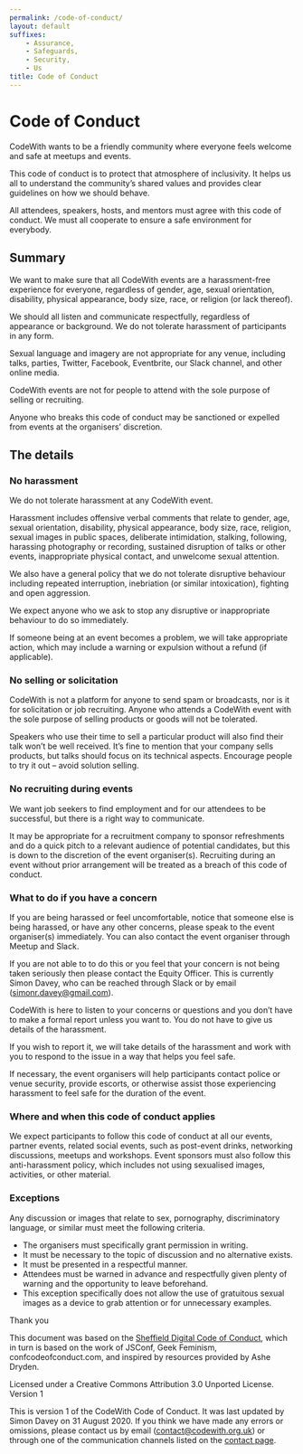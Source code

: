 ```yaml
---
permalink: /code-of-conduct/
layout: default
suffixes:
    - Assurance,
    - Safeguards,
    - Security,
    - Us
title: Code of Conduct
---
```


# Code of Conduct

CodeWith wants to be a friendly community where everyone feels welcome and safe at meetups and events.

This code of conduct is to protect that atmosphere of inclusivity. It helps us all to understand the community’s shared values and provides clear guidelines on how we should behave.

All attendees, speakers, hosts, and mentors must agree with this code of conduct. We must all cooperate to ensure a safe environment for everybody.

## Summary

We want to make sure that all CodeWith events are a harassment-free experience for everyone, regardless of gender, age, sexual orientation, disability, physical appearance, body size, race, or religion (or lack thereof).

We should all listen and communicate respectfully, regardless of appearance or background. We do not tolerate harassment of participants in any form.

Sexual language and imagery are not appropriate for any venue, including talks, parties, Twitter, Facebook, Eventbrite, our Slack channel, and other online media.

CodeWith events are not for people to attend with the sole purpose of selling or recruiting.

Anyone who breaks this code of conduct may be sanctioned or expelled from events at the organisers’ discretion.

## The details
### No harassment

We do not tolerate harassment at any CodeWith event.

Harassment includes offensive verbal comments that relate to gender, age, sexual orientation, disability, physical appearance, body size, race, religion, sexual images in public spaces, deliberate intimidation, stalking, following, harassing photography or recording, sustained disruption of talks or other events, inappropriate physical contact, and unwelcome sexual attention.

We also have a general policy that we do not tolerate disruptive behaviour including repeated interruption, inebriation (or similar intoxication), fighting and open aggression.

We expect anyone who we ask to stop any disruptive or inappropriate behaviour to do so immediately.

If someone being at an event becomes a problem, we will take appropriate action, which may include a warning or expulsion without a refund (if applicable).

### No selling or solicitation

CodeWith is not a platform for anyone to send spam or broadcasts, nor is it for solicitation or job recruiting. Anyone who attends a CodeWith event with the sole purpose of selling products or goods will not be tolerated.

Speakers who use their time to sell a particular product will also find their talk won’t be well received. It’s fine to mention that your company sells products, but talks should focus on its technical aspects. Encourage people to try it out – avoid solution selling.

### No recruiting during events

We want job seekers to find employment and for our attendees to be successful, but there is a right way to communicate.

It may be appropriate for a recruitment company to sponsor refreshments and do a quick pitch to a relevant audience of potential candidates, but this is down to the discretion of the event organiser(s). Recruiting during an event without prior arrangement will be treated as a breach of this code of conduct.

### What to do if you have a concern

If you are being harassed or feel uncomfortable, notice that someone else is being harassed, or have any other concerns, please speak to the event organiser(s) immediately. You can also contact the event organiser through Meetup and Slack.

If you are not able to to do this or you feel that your concern is not being taken seriously then please contact the Equity Officer. This is currently Simon Davey, who can be reached through Slack or by email ([simonr.davey@gmail.com](mailto:simonr.davey@gmail.com)).

CodeWith is here to listen to your concerns or questions and you don’t have to make a formal report unless you want to. You do not have to give us details of the harassment.

If you wish to report it, we will take details of the harassment and work with you to respond to the issue in a way that helps you feel safe.

If necessary, the event organisers will help participants contact police or venue security, provide escorts, or otherwise assist those experiencing harassment to feel safe for the duration of the event.

### Where and when this code of conduct applies

We expect participants to follow this code of conduct at all our events, partner events, related social events, such as post-event drinks, networking discussions, meetups and workshops. Event sponsors must also follow this anti-harassment policy, which includes not using sexualised images, activities, or other material.

### Exceptions

Any discussion or images that relate to sex, pornography, discriminatory language, or similar must meet the following criteria.

- The organisers must specifically grant permission in writing.
- It must be necessary to the topic of discussion and no alternative exists.
- It must be presented in a respectful manner.
- Attendees must be warned in advance and respectfully given plenty of warning and the opportunity to leave beforehand.
- This exception specifically does not allow the use of gratuitous sexual images as a device to grab attention or for unnecessary examples.

Thank you

This document was based on the [Sheffield Digital Code of Conduct](https://sheffield.digital/events/meetup-code-of-conduct/), which in turn is based on the work of JSConf, Geek Feminism, confcodeofconduct.com, and inspired by resources provided by Ashe Dryden.

Licensed under a Creative Commons Attribution 3.0 Unported License.
Version 1

This is version 1 of the CodeWith Code of Conduct. It was last updated by Simon Davey on 31 August 2020. If you think we have made any errors or omissions, please contact us by email ([contact@codewith.org.uk](mailto:contact@codewith.org.uk)) or through one of the communication channels listed on the [contact page](contact.html).
